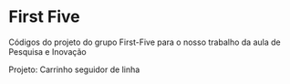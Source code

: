 ﻿# First Five



Códigos do projeto do grupo First-Five para o nosso trabalho da aula de Pesquisa e Inovação



Projeto: Carrinho seguidor de linha